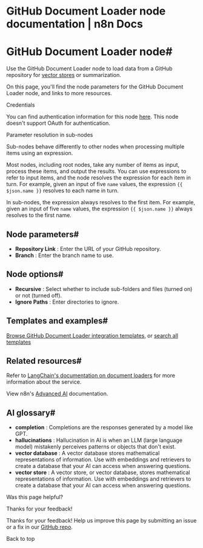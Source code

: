 # GitHub Document Loader node documentation | n8n Docs

[ ](https://github.com/n8n-io/n8n-docs/edit/main/docs/integrations/builtin/cluster-nodes/sub-nodes/n8n-nodes-langchain.documentgithubloader.md "Edit this page")

# GitHub Document Loader node#

Use the GitHub Document Loader node to load data from a GitHub repository for [vector stores](../../../../../glossary/#ai-vector-store) or summarization.

On this page, you'll find the node parameters for the GitHub Document Loader node, and links to more resources.

Credentials

You can find authentication information for this node [here](../../../credentials/github/). This node doesn't support OAuth for authentication.

Parameter resolution in sub-nodes

Sub-nodes behave differently to other nodes when processing multiple items using an expression.

Most nodes, including root nodes, take any number of items as input, process these items, and output the results. You can use expressions to refer to input items, and the node resolves the expression for each item in turn. For example, given an input of five `name` values, the expression `{{ $json.name }}` resolves to each name in turn.

In sub-nodes, the expression always resolves to the first item. For example, given an input of five `name` values, the expression `{{ $json.name }}` always resolves to the first name.

## Node parameters#

  * **Repository Link** : Enter the URL of your GitHub repository.
  * **Branch** : Enter the branch name to use.

## Node options#

  * **Recursive** : Select whether to include sub-folders and files (turned on) or not (turned off).
  * **Ignore Paths** : Enter directories to ignore.

## Templates and examples#

[Browse GitHub Document Loader integration templates](https://n8n.io/integrations/github-document-loader/), or [search all templates](https://n8n.io/workflows/)

## Related resources#

Refer to [LangChain's documentation on document loaders](https://js.langchain.com/docs/modules/data_connection/document_loaders/integrations/file_loaders/) for more information about the service.

View n8n's [Advanced AI](../../../../../advanced-ai/) documentation.

## AI glossary#

  * **completion** : Completions are the responses generated by a model like GPT.
  * **hallucinations** : Hallucination in AI is when an LLM (large language model) mistakenly perceives patterns or objects that don't exist.
  * **vector database** : A vector database stores mathematical representations of information. Use with embeddings and retrievers to create a database that your AI can access when answering questions.
  * **vector store** : A vector store, or vector database, stores mathematical representations of information. Use with embeddings and retrievers to create a database that your AI can access when answering questions.

Was this page helpful? 

Thanks for your feedback! 

Thanks for your feedback! Help us improve this page by submitting an issue or a fix in our [GitHub repo](https://github.com/n8n-io/n8n-docs). 

Back to top